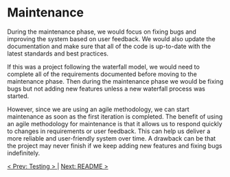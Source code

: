 # Maintenance

During the maintenance phase, we would focus on fixing bugs and improving the system based on user feedback. We would also update the documentation and make sure that all of the code is up-to-date with the latest standards and best practices.

If this was a project following the waterfall model, we would need to complete all of the requirements documented before moving to the maintenance phase. Then during the maintenance phase we would be fixing bugs but not adding new features unless a new waterfall process was started. 

However, since we are using an agile methodology, we can start maintenance as soon as the first iteration is completed. The benefit of using an agile methodology for maintenance is that it allows us to respond quickly to changes in requirements or user feedback. This can help us deliver a more reliable and user-friendly system over time. A drawback can be that the project may never finish if we keep adding new features and fixing bugs indefinitely.

[< Prev: Testing > ](./testing.md) | [Next: README >](../README.md)